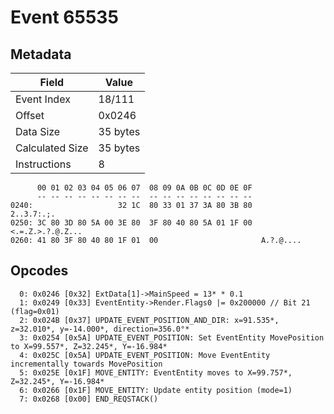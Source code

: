 # Event 65535

## Metadata

| Field           | Value    |
|-----------------|----------|
| Event Index     | 18/111   |
| Offset          | 0x0246   |
| Data Size       | 35 bytes |
| Calculated Size | 35 bytes |
| Instructions    | 8        |

```
      00 01 02 03 04 05 06 07  08 09 0A 0B 0C 0D 0E 0F
      -- -- -- -- -- -- -- --  -- -- -- -- -- -- -- --
0240:                   32 1C  80 33 01 37 3A 80 3B 80        2..3.7:.;.
0250: 3C 80 3D 80 5A 00 3E 80  3F 80 40 80 5A 01 1F 00  <.=.Z.>.?.@.Z...
0260: 41 80 3F 80 40 80 1F 01  00                       A.?.@....       
```

## Opcodes

```
  0: 0x0246 [0x32] ExtData[1]->MainSpeed = 13* * 0.1
  1: 0x0249 [0x33] EventEntity->Render.Flags0 |= 0x200000 // Bit 21 (flag=0x01)
  2: 0x024B [0x37] UPDATE_EVENT_POSITION_AND_DIR: x=91.535*, z=32.010*, y=-14.000*, direction=356.0°*
  3: 0x0254 [0x5A] UPDATE_EVENT_POSITION: Set EventEntity MovePosition to X=99.557*, Z=32.245*, Y=-16.984*
  4: 0x025C [0x5A] UPDATE_EVENT_POSITION: Move EventEntity incrementally towards MovePosition
  5: 0x025E [0x1F] MOVE_ENTITY: EventEntity moves to X=99.757*, Z=32.245*, Y=-16.984*
  6: 0x0266 [0x1F] MOVE_ENTITY: Update entity position (mode=1)
  7: 0x0268 [0x00] END_REQSTACK()
```
